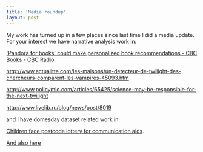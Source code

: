 ```yaml
---
title: 'Media roundup'
layout: post
---
```

My work has turned up in a few places since last time I did a media update. For your interest we have narrative analysis work in:

['Pandora for books' could make personalized book recommendations - CBC Books - CBC Radio](http://www.cbc.ca/books/2013/09/pandora-for-books-could-make-personalized-book-recommendations.html).

<http://www.actualitte.com/les-maisons/un-detecteur-de-twilight-des-chercheurs-comparent-les-vampires-45093.htm>

<http://www.policymic.com/articles/65425/science-may-be-responsible-for-the-next-twilight>

<http://www.livelib.ru/blog/news/post/8019>

and I have domesday dataset related work in:

[Children face postcode lottery for communication aids](http://www.braininjuryhub.co.uk/news/children-face-postcode-lottery-for-communication-aids).

[And also here](http://www.bordertelegraph.com/news/roundup/articles/2013/08/26/468760-watchdog-raps-nhs-borders-and-demands-it-comes-clean-over-lifechanging-devices/)
